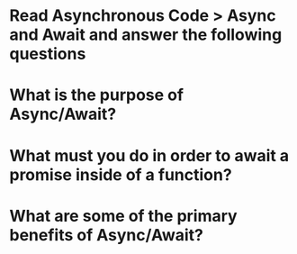 # Read Asynchronous Code > Async and Await and answer the following questions

# What is the purpose of Async/Await?

# What must you do in order to await a promise inside of a function?

# What are some of the primary benefits of Async/Await?
